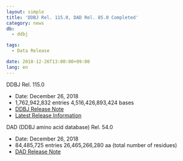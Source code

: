 ```yaml
---
layout: simple
title: 'DDBJ Rel. 115.0, DAD Rel. 85.0 Completed'
category: news
db:
  - ddbj

tags:
  - Data Release

date: 2018-12-26T13:00:00+09:00
lang: en
---
```


<p><span class="bold">DDBJ Rel. 115.0</span></p>

<ul class="bottom_space">
    <li>Date: December 26, 2018</li>
    <li>1,762,942,832 entries 4,516,426,893,424 bases</li>
    <li><a href="ftp://ftp.ddbj.nig.ac.jp/ddbj_database/release_note_archive/ddbj/ddbjrel.115.txt">DDBJ Release Note</a></li>
    <li><a href="/latest-releases-e.html">Latest Release Information</a></li>
</ul>

<p><span class="bold">DAD (DDBJ amino acid database) Rel. 54.0</span></p>

<ul>
    <li>Date: December 26, 2018</li>
    <li>84,485,725 entries 26,465,266,280 aa (total number of residues)</li>
    <li><a href="ftp://ftp.ddbj.nig.ac.jp/ddbj_database/release_note_archive/dad/dadrel.85.txt">DAD Release Note</a></li>
</ul>
